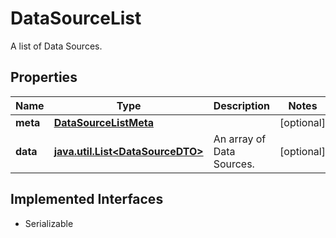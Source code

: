 

# DataSourceList

A list of Data Sources.

## Properties

Name | Type | Description | Notes
------------ | ------------- | ------------- | -------------
**meta** | [**DataSourceListMeta**](DataSourceListMeta.md) |  |  [optional]
**data** | [**java.util.List&lt;DataSourceDTO&gt;**](DataSourceDTO.md) | An array of Data Sources. |  [optional]


## Implemented Interfaces

* Serializable


